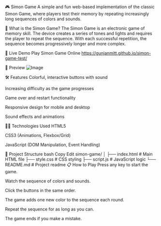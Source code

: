🎮 Simon Game
A simple and fun web-based implementation of the classic Simon Game, where players test their memory by repeating increasingly long sequences of colors and sounds.

🧠 What is the Simon Game?
The Simon Game is an electronic game of memory skill. The device creates a series of tones and lights and requires the player to repeat the sequence. With each successful repetition, the sequence becomes progressively longer and more complex.

🚀 Live Demo
Play Simon Game Online
https://gunjanmitt.github.io/simon-game-test/


📸 Preview
![Image](https://github.com/user-attachments/assets/f5f20ccf-3d45-40fb-8222-172c4f5adb7d)

🛠️ Features
Colorful, interactive buttons with sound

Increasing difficulty as the game progresses

Game over and restart functionality

Responsive design for mobile and desktop

Sound effects and animations

🧑‍💻 Technologies Used
HTML5

CSS3 (Animations, Flexbox/Grid)

JavaScript (DOM Manipulation, Event Handling)

📂 Project Structure
bash
Copy
Edit
simon-game/
│
├── index.html        # Main HTML file
├── style.css         # CSS styling
├── script.js         # JavaScript logic
└── README.md         # Project readme
📋 How to Play
Press any key to start the game.

Watch the sequence of colors and sounds.

Click the buttons in the same order.

The game adds one new color to the sequence each round.

Repeat the sequence for as long as you can.

The game ends if you make a mistake.
